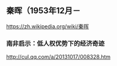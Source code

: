 ## 秦晖（1953年12月－
https://zh.wikipedia.org/wiki/秦晖
### 南非启示：低人权优势下的经济奇迹
http://cul.qq.com/a/20131017/008328.htm